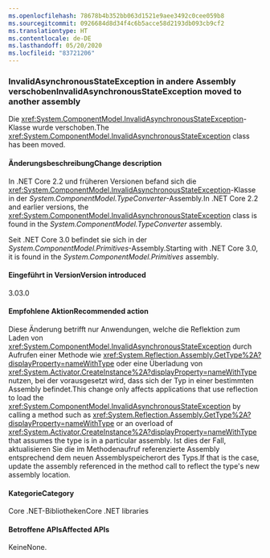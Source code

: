 ```yaml
---
ms.openlocfilehash: 78678b4b352bb063d1521e9aee3492c0cee059b8
ms.sourcegitcommit: 0926684d8d34f4c6b5acce58d2193db093cb9cf2
ms.translationtype: HT
ms.contentlocale: de-DE
ms.lasthandoff: 05/20/2020
ms.locfileid: "83721206"
---
```

### <a name="invalidasynchronousstateexception-moved-to-another-assembly"></a><span data-ttu-id="5d32b-101">InvalidAsynchronousStateException in andere Assembly verschoben</span><span class="sxs-lookup"><span data-stu-id="5d32b-101">InvalidAsynchronousStateException moved to another assembly</span></span>

<span data-ttu-id="5d32b-102">Die <xref:System.ComponentModel.InvalidAsynchronousStateException>-Klasse wurde verschoben.</span><span class="sxs-lookup"><span data-stu-id="5d32b-102">The <xref:System.ComponentModel.InvalidAsynchronousStateException> class has been moved.</span></span>

#### <a name="change-description"></a><span data-ttu-id="5d32b-103">Änderungsbeschreibung</span><span class="sxs-lookup"><span data-stu-id="5d32b-103">Change description</span></span>

<span data-ttu-id="5d32b-104">In .NET Core 2.2 und früheren Versionen befand sich die <xref:System.ComponentModel.InvalidAsynchronousStateException>-Klasse in der *System.ComponentModel.TypeConverter*-Assembly.</span><span class="sxs-lookup"><span data-stu-id="5d32b-104">In .NET Core 2.2 and earlier versions, the <xref:System.ComponentModel.InvalidAsynchronousStateException> class is found in the *System.ComponentModel.TypeConverter* assembly.</span></span>

<span data-ttu-id="5d32b-105">Seit .NET Core 3.0 befindet sie sich in der *System.ComponentModel.Primitives*-Assembly.</span><span class="sxs-lookup"><span data-stu-id="5d32b-105">Starting with .NET Core 3.0, it is found in the *System.ComponentModel.Primitives* assembly.</span></span>

#### <a name="version-introduced"></a><span data-ttu-id="5d32b-106">Eingeführt in Version</span><span class="sxs-lookup"><span data-stu-id="5d32b-106">Version introduced</span></span>

<span data-ttu-id="5d32b-107">3.0</span><span class="sxs-lookup"><span data-stu-id="5d32b-107">3.0</span></span>

#### <a name="recommended-action"></a><span data-ttu-id="5d32b-108">Empfohlene Aktion</span><span class="sxs-lookup"><span data-stu-id="5d32b-108">Recommended action</span></span>

<span data-ttu-id="5d32b-109">Diese Änderung betrifft nur Anwendungen, welche die Reflektion zum Laden von <xref:System.ComponentModel.InvalidAsynchronousStateException> durch Aufrufen einer Methode wie <xref:System.Reflection.Assembly.GetType%2A?displayProperty=nameWithType> oder eine Überladung von <xref:System.Activator.CreateInstance%2A?displayProperty=nameWithType> nutzen, bei der vorausgesetzt wird, dass sich der Typ in einer bestimmten Assembly befindet.</span><span class="sxs-lookup"><span data-stu-id="5d32b-109">This change only affects applications that use reflection to load the <xref:System.ComponentModel.InvalidAsynchronousStateException> by calling a method such as <xref:System.Reflection.Assembly.GetType%2A?displayProperty=nameWithType> or an overload of <xref:System.Activator.CreateInstance%2A?displayProperty=nameWithType> that assumes the type is in a particular assembly.</span></span> <span data-ttu-id="5d32b-110">Ist dies der Fall, aktualisieren Sie die im Methodenaufruf referenzierte Assembly entsprechend dem neuen Assemblyspeicherort des Typs.</span><span class="sxs-lookup"><span data-stu-id="5d32b-110">If that is the case, update the assembly referenced in the method call to reflect the type's new assembly location.</span></span>

#### <a name="category"></a><span data-ttu-id="5d32b-111">Kategorie</span><span class="sxs-lookup"><span data-stu-id="5d32b-111">Category</span></span>

<span data-ttu-id="5d32b-112">Core .NET-Bibliotheken</span><span class="sxs-lookup"><span data-stu-id="5d32b-112">Core .NET libraries</span></span>

#### <a name="affected-apis"></a><span data-ttu-id="5d32b-113">Betroffene APIs</span><span class="sxs-lookup"><span data-stu-id="5d32b-113">Affected APIs</span></span>

<span data-ttu-id="5d32b-114">Keine</span><span class="sxs-lookup"><span data-stu-id="5d32b-114">None.</span></span>

<!--

#### Affected APIs

- Not detectable via API analysis

-->

